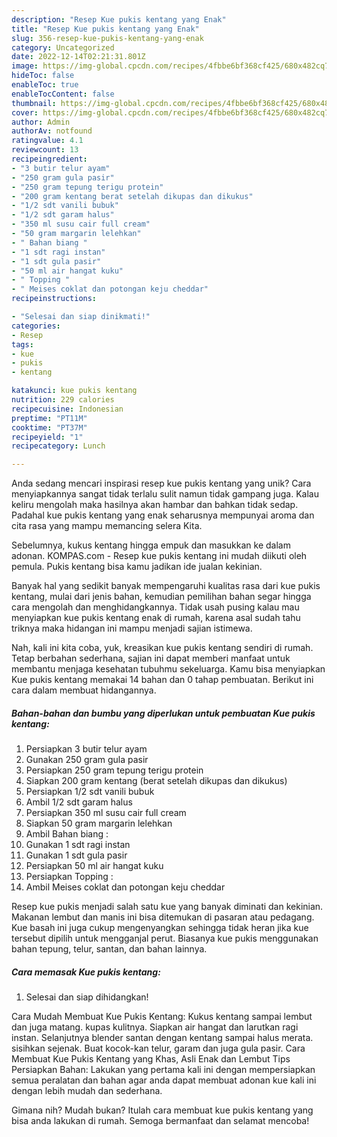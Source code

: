 ```yaml
---
description: "Resep Kue pukis kentang yang Enak"
title: "Resep Kue pukis kentang yang Enak"
slug: 356-resep-kue-pukis-kentang-yang-enak
category: Uncategorized
date: 2022-12-14T02:21:31.801Z
image: https://img-global.cpcdn.com/recipes/4fbbe6bf368cf425/680x482cq70/kue-pukis-kentang-foto-resep-utama.jpg
hideToc: false
enableToc: true
enableTocContent: false
thumbnail: https://img-global.cpcdn.com/recipes/4fbbe6bf368cf425/680x482cq70/kue-pukis-kentang-foto-resep-utama.jpg
cover: https://img-global.cpcdn.com/recipes/4fbbe6bf368cf425/680x482cq70/kue-pukis-kentang-foto-resep-utama.jpg
author: Admin
authorAv: notfound
ratingvalue: 4.1
reviewcount: 13
recipeingredient:
- "3 butir telur ayam"
- "250 gram gula pasir"
- "250 gram tepung terigu protein"
- "200 gram kentang berat setelah dikupas dan dikukus"
- "1/2 sdt vanili bubuk"
- "1/2 sdt garam halus"
- "350 ml susu cair full cream"
- "50 gram margarin lelehkan"
- " Bahan biang "
- "1 sdt ragi instan"
- "1 sdt gula pasir"
- "50 ml air hangat kuku"
- " Topping "
- " Meises coklat dan potongan keju cheddar"
recipeinstructions:

- "Selesai dan siap dinikmati!"
categories:
- Resep
tags:
- kue
- pukis
- kentang

katakunci: kue pukis kentang 
nutrition: 229 calories
recipecuisine: Indonesian
preptime: "PT11M"
cooktime: "PT37M"
recipeyield: "1"
recipecategory: Lunch

---
```





Anda sedang mencari inspirasi resep kue pukis kentang yang unik? Cara menyiapkannya sangat tidak terlalu sulit namun tidak gampang juga. Kalau keliru mengolah maka hasilnya akan hambar dan bahkan tidak sedap. Padahal kue pukis kentang yang enak seharusnya mempunyai aroma dan cita rasa yang mampu memancing selera Kita.





Sebelumnya, kukus kentang hingga empuk dan masukkan ke dalam adonan. KOMPAS.com - Resep kue pukis kentang ini mudah diikuti oleh pemula. Pukis kentang bisa kamu jadikan ide jualan kekinian.

Banyak hal yang sedikit banyak mempengaruhi kualitas rasa dari kue pukis kentang, mulai dari jenis bahan, kemudian pemilihan bahan segar hingga cara mengolah dan menghidangkannya. Tidak usah pusing kalau mau menyiapkan kue pukis kentang enak di rumah, karena asal sudah tahu triknya maka hidangan ini mampu menjadi sajian istimewa.






Nah, kali ini kita coba, yuk, kreasikan kue pukis kentang sendiri di rumah. Tetap berbahan sederhana, sajian ini dapat memberi manfaat untuk membantu menjaga kesehatan tubuhmu sekeluarga. Kamu bisa menyiapkan Kue pukis kentang memakai 14 bahan dan 0 tahap pembuatan. Berikut ini cara dalam membuat hidangannya.

<!--inarticleads1-->

##### Bahan-bahan dan bumbu yang diperlukan untuk pembuatan Kue pukis kentang:

1. Persiapkan 3 butir telur ayam
1. Gunakan 250 gram gula pasir
1. Persiapkan 250 gram tepung terigu protein
1. Siapkan 200 gram kentang (berat setelah dikupas dan dikukus)
1. Persiapkan 1/2 sdt vanili bubuk
1. Ambil 1/2 sdt garam halus
1. Persiapkan 350 ml susu cair full cream
1. Siapkan 50 gram margarin lelehkan
1. Ambil  Bahan biang :
1. Gunakan 1 sdt ragi instan
1. Gunakan 1 sdt gula pasir
1. Persiapkan 50 ml air hangat kuku
1. Persiapkan  Topping :
1. Ambil  Meises coklat dan potongan keju cheddar


Resep kue pukis menjadi salah satu kue yang banyak diminati dan kekinian. Makanan lembut dan manis ini bisa ditemukan di pasaran atau pedagang. Kue basah ini juga cukup mengenyangkan sehingga tidak heran jika kue tersebut dipilih untuk mengganjal perut. Biasanya kue pukis menggunakan bahan tepung, telur, santan, dan bahan lainnya. 

<!--inarticleads2-->

##### Cara memasak Kue pukis kentang:


1. Selesai dan siap dihidangkan!

Cara Mudah Membuat Kue Pukis Kentang: Kukus kentang sampai lembut dan juga matang. kupas kulitnya. Siapkan air hangat dan larutkan ragi instan. Selanjutnya blender santan dengan kentang sampai halus merata. sisihkan sejenak. Buat kocok-kan telur, garam dan juga gula pasir. Cara Membuat Kue Pukis Kentang yang Khas, Asli Enak dan Lembut Tips Persiapkan Bahan: Lakukan yang pertama kali ini dengan mempersiapkan semua peralatan dan bahan agar anda dapat membuat adonan kue kali ini dengan lebih mudah dan sederhana. 

Gimana nih? Mudah bukan? Itulah cara membuat kue pukis kentang yang bisa anda lakukan di rumah. Semoga bermanfaat dan selamat mencoba!
